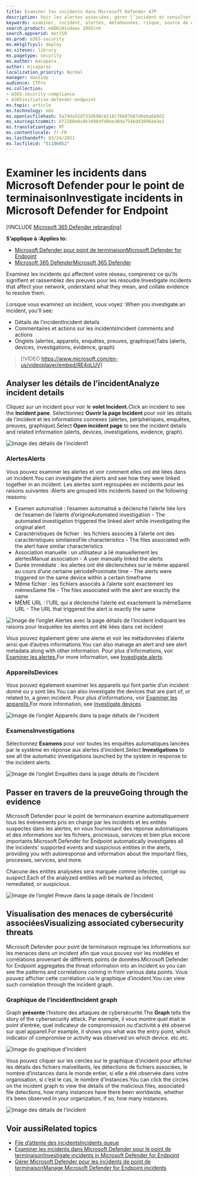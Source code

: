 ```yaml
---
title: Examiner les incidents dans Microsoft Defender ATP
description: Voir les alertes associées, gérer l’incident et consulter les métadonnées d’alerte pour vous aider à examiner un incident
keywords: examiner, incident, alertes, métadonnées, risque, source de détection, appareils affectés, modèles, corrélation
search.product: eADQiWindows 10XVcnh
search.appverid: met150
ms.prod: m365-security
ms.mktglfcycl: deploy
ms.sitesec: library
ms.pagetype: security
ms.author: macapara
author: mjcaparas
localization_priority: Normal
manager: dansimp
audience: ITPro
ms.collection:
- m365-security-compliance
- m365initiative-defender-endpoint
ms.topic: article
ms.technology: mde
ms.openlocfilehash: 5a74da55d733d690cb218c78b87b67d6eba6b9d2
ms.sourcegitcommit: 6f2288e0c863496dfd0ee38de754bd43096ab3e1
ms.translationtype: MT
ms.contentlocale: fr-FR
ms.lasthandoff: 03/24/2021
ms.locfileid: "51186052"
---
```

# <a name="investigate-incidents-in-microsoft-defender-for-endpoint"></a><span data-ttu-id="14613-104">Examiner les incidents dans Microsoft Defender pour le point de terminaison</span><span class="sxs-lookup"><span data-stu-id="14613-104">Investigate incidents in Microsoft Defender for Endpoint</span></span>

[!INCLUDE [Microsoft 365 Defender rebranding](../../includes/microsoft-defender.md)]

<span data-ttu-id="14613-105">**S’applique à :**</span><span class="sxs-lookup"><span data-stu-id="14613-105">**Applies to:**</span></span>
- [<span data-ttu-id="14613-106">Microsoft Defender pour point de terminaison</span><span class="sxs-lookup"><span data-stu-id="14613-106">Microsoft Defender for Endpoint</span></span>](https://go.microsoft.com/fwlink/p/?linkid=2154037)
- [<span data-ttu-id="14613-107">Microsoft 365 Defender</span><span class="sxs-lookup"><span data-stu-id="14613-107">Microsoft 365 Defender</span></span>](https://go.microsoft.com/fwlink/?linkid=2118804)


<span data-ttu-id="14613-108">Examinez les incidents qui affectent votre réseau, comprenez ce qu’ils signifient et rassemblez des preuves pour les résoudre.</span><span class="sxs-lookup"><span data-stu-id="14613-108">Investigate incidents that affect your network, understand what they mean, and collate evidence to resolve them.</span></span> 

<span data-ttu-id="14613-109">Lorsque vous examinez un incident, vous voyez :</span><span class="sxs-lookup"><span data-stu-id="14613-109">When you investigate an incident, you'll see:</span></span>
- <span data-ttu-id="14613-110">Détails de l’incident</span><span class="sxs-lookup"><span data-stu-id="14613-110">Incident details</span></span>
- <span data-ttu-id="14613-111">Commentaires et actions sur les incidents</span><span class="sxs-lookup"><span data-stu-id="14613-111">Incident comments and actions</span></span>
- <span data-ttu-id="14613-112">Onglets (alertes, appareils, enquêtes, preuves, graphique)</span><span class="sxs-lookup"><span data-stu-id="14613-112">Tabs (alerts, devices, investigations, evidence, graph)</span></span>

> [!VIDEO https://www.microsoft.com/en-us/videoplayer/embed/RE4qLUV]


## <a name="analyze-incident-details"></a><span data-ttu-id="14613-113">Analyser les détails de l’incident</span><span class="sxs-lookup"><span data-stu-id="14613-113">Analyze incident details</span></span> 
<span data-ttu-id="14613-114">Cliquez sur un incident pour voir le **volet Incident.**</span><span class="sxs-lookup"><span data-stu-id="14613-114">Click an incident to see the **Incident pane**.</span></span> <span data-ttu-id="14613-115">Sélectionnez **Ouvrir la page Incident** pour voir les détails de l’incident et les informations connexes (alertes, périphériques, enquêtes, preuves, graphique).</span><span class="sxs-lookup"><span data-stu-id="14613-115">Select **Open incident page** to see the incident details and related information (alerts, devices, investigations, evidence, graph).</span></span> 

![Image des détails de l’incident1](images/atp-incident-details.png)

### <a name="alerts"></a><span data-ttu-id="14613-117">Alertes</span><span class="sxs-lookup"><span data-stu-id="14613-117">Alerts</span></span>
<span data-ttu-id="14613-118">Vous pouvez examiner les alertes et voir comment elles ont été liées dans un incident.</span><span class="sxs-lookup"><span data-stu-id="14613-118">You can investigate the alerts and see how they were linked together in an incident.</span></span> <span data-ttu-id="14613-119">Les alertes sont regroupées en incidents pour les raisons suivantes :</span><span class="sxs-lookup"><span data-stu-id="14613-119">Alerts are grouped into incidents based on the following reasons:</span></span>
- <span data-ttu-id="14613-120">Examen automatisé : l’examen automatisé a déclenché l’alerte liée lors de l’examen de l’alerte d’origine</span><span class="sxs-lookup"><span data-stu-id="14613-120">Automated investigation - The automated investigation triggered the linked alert while investigating the original alert</span></span> 
- <span data-ttu-id="14613-121">Caractéristiques de fichier : les fichiers associés à l’alerte ont des caractéristiques similaires</span><span class="sxs-lookup"><span data-stu-id="14613-121">File characteristics - The files associated with the alert have similar characteristics</span></span>
- <span data-ttu-id="14613-122">Association manuelle : un utilisateur a lié manuellement les alertes</span><span class="sxs-lookup"><span data-stu-id="14613-122">Manual association - A user manually linked the alerts</span></span>
- <span data-ttu-id="14613-123">Durée immédiate : les alertes ont été déclenchées sur le même appareil au cours d’une certaine période</span><span class="sxs-lookup"><span data-stu-id="14613-123">Proximate time - The alerts were triggered on the same device within a certain timeframe</span></span>
- <span data-ttu-id="14613-124">Même fichier : les fichiers associés à l’alerte sont exactement les mêmes</span><span class="sxs-lookup"><span data-stu-id="14613-124">Same file - The files associated with the alert are exactly the same</span></span>
- <span data-ttu-id="14613-125">MÊME URL : l’URL qui a déclenché l’alerte est exactement la même</span><span class="sxs-lookup"><span data-stu-id="14613-125">Same URL - The URL that triggered the alert is exactly the same</span></span>

![Image de l’onglet Alertes avec la page détails de l’incident indiquant les raisons pour lesquelles les alertes ont été liées dans cet incident](images/atp-incidents-alerts-reason.png)

<span data-ttu-id="14613-127">Vous pouvez également gérer une alerte et voir les métadonnées d’alerte ainsi que d’autres informations.</span><span class="sxs-lookup"><span data-stu-id="14613-127">You can also manage an alert and see alert metadata along with other information.</span></span> <span data-ttu-id="14613-128">Pour plus d’informations, voir [Examiner les alertes.](investigate-alerts.md)</span><span class="sxs-lookup"><span data-stu-id="14613-128">For more information, see [Investigate alerts](investigate-alerts.md).</span></span> 

### <a name="devices"></a><span data-ttu-id="14613-129">Appareils</span><span class="sxs-lookup"><span data-stu-id="14613-129">Devices</span></span>
<span data-ttu-id="14613-130">Vous pouvez également examiner les appareils qui font partie d’un incident donné ou y sont liés.</span><span class="sxs-lookup"><span data-stu-id="14613-130">You can also investigate the devices that are part of, or related to, a given incident.</span></span> <span data-ttu-id="14613-131">Pour plus d’informations, voir [Examiner les appareils.](investigate-machines.md)</span><span class="sxs-lookup"><span data-stu-id="14613-131">For more information, see [Investigate devices](investigate-machines.md).</span></span>

![Image de l’onglet Appareils dans la page détails de l’incident](images/atp-incident-device-tab.png)

### <a name="investigations"></a><span data-ttu-id="14613-133">Examens</span><span class="sxs-lookup"><span data-stu-id="14613-133">Investigations</span></span>
<span data-ttu-id="14613-134">Sélectionnez **Examens** pour voir toutes les enquêtes automatiques lancées par le système en réponse aux alertes d’incident.</span><span class="sxs-lookup"><span data-stu-id="14613-134">Select **Investigations** to see all the automatic investigations launched by the system in response to the incident alerts.</span></span>

![Image de l’onglet Enquêtes dans la page détails de l’incident](images/atp-incident-investigations-tab.png)

## <a name="going-through-the-evidence"></a><span data-ttu-id="14613-136">Passer en travers de la preuve</span><span class="sxs-lookup"><span data-stu-id="14613-136">Going through the evidence</span></span>
<span data-ttu-id="14613-137">Microsoft Defender pour le point de terminaison examine automatiquement tous les événements pris en charge par les incidents et les entités suspectes dans les alertes, en vous fournissant des réponse automatiques et des informations sur les fichiers, processus, services et bien plus encore importants.</span><span class="sxs-lookup"><span data-stu-id="14613-137">Microsoft Defender for Endpoint automatically investigates all the incidents' supported events and suspicious entities in the alerts, providing you with autoresponse and information about the important files, processes, services, and more.</span></span> 

<span data-ttu-id="14613-138">Chacune des entités analysées sera marquée comme infectée, corrigé ou suspect.</span><span class="sxs-lookup"><span data-stu-id="14613-138">Each of the analyzed entities will be marked as infected, remediated, or suspicious.</span></span> 

![Image de l’onglet Preuve dans la page détails de l’incident](images/atp-incident-evidence-tab.png)

## <a name="visualizing-associated-cybersecurity-threats"></a><span data-ttu-id="14613-140">Visualisation des menaces de cybersécurité associées</span><span class="sxs-lookup"><span data-stu-id="14613-140">Visualizing associated cybersecurity threats</span></span> 
<span data-ttu-id="14613-141">Microsoft Defender pour point de terminaison regroupe les informations sur les menaces dans un incident afin que vous pouvez voir les modèles et corrélations provenant de différents points de données.</span><span class="sxs-lookup"><span data-stu-id="14613-141">Microsoft Defender for Endpoint aggregates the threat information into an incident so you can see the patterns and correlations coming in from various data points.</span></span> <span data-ttu-id="14613-142">Vous pouvez afficher cette corrélation via le graphique d’incident.</span><span class="sxs-lookup"><span data-stu-id="14613-142">You can view such correlation through the incident graph.</span></span>

### <a name="incident-graph"></a><span data-ttu-id="14613-143">Graphique de l’incident</span><span class="sxs-lookup"><span data-stu-id="14613-143">Incident graph</span></span>
<span data-ttu-id="14613-144">Graph **présente** l’histoire des attaques de cybersécurité.</span><span class="sxs-lookup"><span data-stu-id="14613-144">The **Graph** tells the story of the cybersecurity attack.</span></span> <span data-ttu-id="14613-145">Par exemple, il vous montre quel était le point d’entrée, quel indicateur de compromission ou d’activité a été observé sur quel appareil.</span><span class="sxs-lookup"><span data-stu-id="14613-145">For example, it shows you what was the entry point, which indicator of compromise or activity was observed on which device.</span></span> <span data-ttu-id="14613-146">etc.</span><span class="sxs-lookup"><span data-stu-id="14613-146">etc.</span></span>

![Image du graphique d’incident](images/atp-incident-graph-tab.png)

<span data-ttu-id="14613-148">Vous pouvez cliquer sur les cercles sur le graphique d’incident pour afficher les détails des fichiers malveillants, les détections de fichiers associées, le nombre d’instances dans le monde entier, si elle a été observée dans votre organisation, si c’est le cas, le nombre d’instances.</span><span class="sxs-lookup"><span data-stu-id="14613-148">You can click the circles on the incident graph to view the details of the malicious files, associated file detections, how many instances have there been worldwide, whether it’s been observed in your organization, if so, how many instances.</span></span>

![Image des détails de l’incident](images/atp-incident-graph-details.png)

## <a name="related-topics"></a><span data-ttu-id="14613-150">Voir aussi</span><span class="sxs-lookup"><span data-stu-id="14613-150">Related topics</span></span>
- [<span data-ttu-id="14613-151">File d’attente des incidents</span><span class="sxs-lookup"><span data-stu-id="14613-151">Incidents queue</span></span>](https://docs.microsoft.com/microsoft-365/security/defender-endpoint/view-incidents-queue)
- [<span data-ttu-id="14613-152">Examiner les incidents dans Microsoft Defender pour le point de terminaison</span><span class="sxs-lookup"><span data-stu-id="14613-152">Investigate incidents in Microsoft Defender for Endpoint</span></span>](https://docs.microsoft.com/microsoft-365/security/defender-endpoint/investigate-incidents)
- [<span data-ttu-id="14613-153">Gérer Microsoft Defender pour les incidents de point de terminaison</span><span class="sxs-lookup"><span data-stu-id="14613-153">Manage Microsoft Defender for Endpoint incidents</span></span>](https://docs.microsoft.com/microsoft-365/security/defender-endpoint/manage-incidents)
